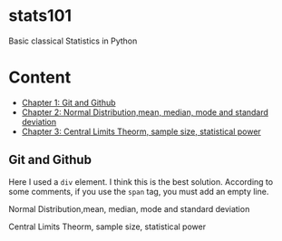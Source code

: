 # stats101
Basic classical Statistics in Python

# Content

* [Chapter 1: Git and Github](#Chapter1)
* [Chapter 2: Normal Distribution,mean, median, mode and standard deviation](#Chapter2)
* [Chapter 3: Central Limits Theorm, sample size, statistical power](#Chapter3)

<div id="Chapter1"></div>

Git and Github
-----------------

Here I used a `div` element. I think this is the best solution. According to some comments, if you use the `span` tag, you must add an empty line.

<div id="Chapter2"></div>

 Normal Distribution,mean, median, mode and standard deviation

<div id="Chapter3"></div>

Central Limits Theorm, sample size, statistical power
